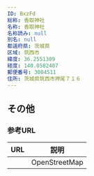 ```yaml
---
ID: BxzFd
総称: 香取神社
名称: 香取神社
名称読み: null
別名: null
都道府県: 茨城県
区域: 筑西市
緯度: 36.2551309
経度: 140.0582407
郵便番号: 3004511
住所: 茨城県筑西市押尾７１６
---
```


## その他

### 参考URL

| URL | 説明          |
| --- | ------------- |
|     | OpenStreetMap |
